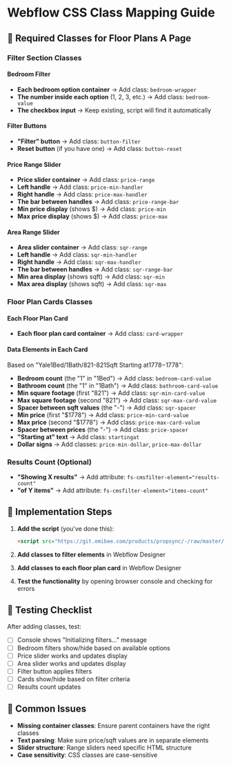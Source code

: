 # Webflow CSS Class Mapping Guide

## 🎯 Required Classes for Floor Plans A Page

### Filter Section Classes

#### Bedroom Filter
- **Each bedroom option container** → Add class: `bedroom-wrapper`
- **The number inside each option** (1, 2, 3, etc.) → Add class: `bedroom-value`
- **The checkbox input** → Keep existing, script will find it automatically

#### Filter Buttons
- **"Filter" button** → Add class: `button-filter`
- **Reset button** (if you have one) → Add class: `button-reset`

#### Price Range Slider
- **Price slider container** → Add class: `price-range`
- **Left handle** → Add class: `price-min-handler`
- **Right handle** → Add class: `price-max-handler`
- **The bar between handles** → Add class: `price-range-bar`
- **Min price display** (shows $) → Add class: `price-min`
- **Max price display** (shows $) → Add class: `price-max`

#### Area Range Slider
- **Area slider container** → Add class: `sqr-range`
- **Left handle** → Add class: `sqr-min-handler`
- **Right handle** → Add class: `sqr-max-handler`
- **The bar between handles** → Add class: `sqr-range-bar`
- **Min area display** (shows sqft) → Add class: `sqr-min`
- **Max area display** (shows sqft) → Add class: `sqr-max`

### Floor Plan Cards Classes

#### Each Floor Plan Card
- **Each floor plan card container** → Add class: `card-wrapper`

#### Data Elements in Each Card
Based on "Yale1Bed/1Bath/821-821Sqft Starting at$1778-$1778":

- **Bedroom count** (the "1" in "1Bed") → Add class: `bedroom-card-value`
- **Bathroom count** (the "1" in "1Bath") → Add class: `bathroom-card-value`
- **Min square footage** (first "821") → Add class: `sqr-min-card-value`
- **Max square footage** (second "821") → Add class: `sqr-max-card-value`
- **Spacer between sqft values** (the "-") → Add class: `sqr-spacer`
- **Min price** (first "$1778") → Add class: `price-min-card-value`
- **Max price** (second "$1778") → Add class: `price-max-card-value`
- **Spacer between prices** (the "-") → Add class: `price-spacer`
- **"Starting at" text** → Add class: `startingat`
- **Dollar signs** → Add classes: `price-min-dollar`, `price-max-dollar`

### Results Count (Optional)
- **"Showing X results"** → Add attribute: `fs-cmsfilter-element="results-count"`
- **"of Y items"** → Add attribute: `fs-cmsfilter-element="items-count"`

## 🔧 Implementation Steps

1. **Add the script** (you've done this):
   ```html
   <script src="https://git.omibee.com/products/propsync/-/raw/master/dist/propsync-list-page-a-b.js"></script>
   ```

2. **Add classes to filter elements** in Webflow Designer

3. **Add classes to each floor plan card** in Webflow Designer

4. **Test the functionality** by opening browser console and checking for errors

## 🧪 Testing Checklist

After adding classes, test:
- [ ] Console shows "Initializing filters..." message
- [ ] Bedroom filters show/hide based on available options
- [ ] Price slider works and updates display
- [ ] Area slider works and updates display
- [ ] Filter button applies filters
- [ ] Cards show/hide based on filter criteria
- [ ] Results count updates

## 🚨 Common Issues

- **Missing container classes**: Ensure parent containers have the right classes
- **Text parsing**: Make sure price/sqft values are in separate elements
- **Slider structure**: Range sliders need specific HTML structure
- **Case sensitivity**: CSS classes are case-sensitive
